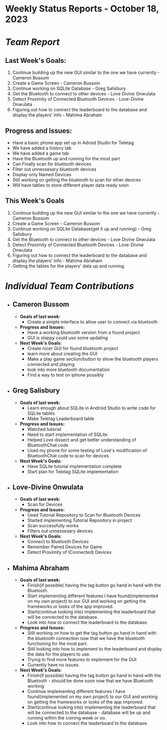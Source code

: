 # Weekly Status Reports - October 18, 2023

# *Team Report*

## Last Week's Goals:
1. Continue building up the new GUI similar to the one we have currently - Cameron Bussom
2. Create a Game Screen - Cameron Bussom
3. Continue working on SQLite Database - Greg Salisbury
4. Get the Bluetooth to connect to other devices - Love Divine Onwulata
5. Detect Proximity of Connected Bluetooth Devices - Love-Divine Onwulata
6. Figuring out how to connect the leaderboard to the database and display the players' info - Mahima Abraham
   
## Progress and Issues:
+ Have a basic phone app set up in Adroid Studio for Teletag
+ We have added a history tab
+ We have added a game tab
+ Have the Bluetooth up and running for the most part
+ Can Finally scan for bluetooth devices
+ Filter out unnessesary bluetooth devices
+ Display only Named Devices
+ Still working on getting the bluetooth to scan for other devices
+ Will have tables to store different player data ready soon


## This Week's Goals
1. Continue building up the new GUI similar to the one we have currently - Cameron Bussom
2. Create a Game Screen - Cameron Bussom
3. Continue working on SQLite Database(get it up and running) - Greg Salisbury
4. Get the Bluetooth to connect to other devices - Love Divine Onwulata
5. Detect Proximity of Connected Bluetooth Devices - Love-Divine Onwulata
6. Figuring out how to connect the leaderboard to the database and display the players' info - Mahima Abraham
7. Getting the tables for the players' data up and running. 

# *Individual Team Contributions*

+ ## Cameron Bussom
    + **Goals of last week:**
      + Create a simple interface to allow user to connect via bluetooth
    + **Progress and Issues:**
      + Have a working bluetooth version from a found project
      + GUI is sloppy could use some updating
    + **Next Week's Goals:**
      + Create nicer GUI for found bluetooth project
      + learn more about creating the GUI
      + Make a play game section/button to show the bluetooth players connected and playing
      + look into more bluetooth documentation
      + Find a way to test on iphone possibly

+ ## Greg Salisbury 
    + **Goals of last week:**
      + Learn enough about SQLite in Android Studio to write code for SQLite tables
      + Make Teletag Leaderboard table
    + **Progress and Issues:**
      + Watched tutorial
      + Need to start implementation of SQLite
      + Helped Love dissect and get better understanding of BluetoothChat code
      + Used my phone for some testing of Love's modification of BluetoothChat code to scan for devices
    + **Next Week's Goals:**
      + Have SQLite tutorial implementation complete
      + Start plan for Teletag SQLite implementation

+ ## Love-Divine Onwulata
    + **Goals of last week:**
      + Scan for Devices
    + **Progress and Issues:**
      + Used Tutorial Repository to Scan for Bluetooth Devices
      + Started implementing Tutorial Repository in project
      + Scan successfully works
      + Filters out unnessesary devices
    + **Next Week's Goals:**
      + Connect to Bluetooth Devices
      + Remember Paired Devices for Game
      + Detect Proximity of (Connected) Devices

+ ## Mahima Abraham
    + **Goals of last week:**
      + Finish(if possible) having the tag button go hand in hand with the Bluetooth.
      + Start implementing different features I have found(implemented on my own project) to our GUI and working on getting the frameworks or looks of the app improved.
      + Start(continue looking into) implementing the leaderboard that will be connected to the database.
      + Look into how to connect the leaderboard to the database.  
    + **Progress and Issues:**
      + Still working on how to get the tag button go hand in hand with the bluetooth connection now that we have the bluetooth functioning for the most part. 
      + Still looking into how to implement to the leaderboard and display the data for the players to use.
      + Trying to find more features to implement for the GUI
      + Currently have no issues.   
    + **Next Week's Goals:**
      + Finish(if possible) having the tag button go hand in hand with the Bluetooth - should be done soon now that we have Bluetooth working
      + Continue implementing different features I have found(implemented on my own project) to our GUI and working on getting the frameworks or looks of the app improved.
      + Start(continue looking into) implementing the leaderboard that will be connected to the database - database will be up and running within the coming week or so. 
      + Look into how to connect the leaderboard to the database.  
